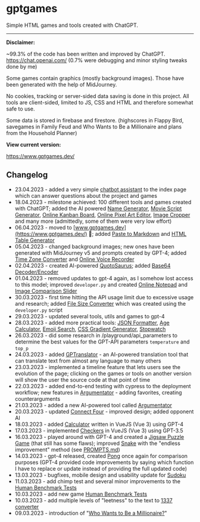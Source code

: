 # gptgames
Simple HTML games and tools created with ChatGPT.

---

**Disclaimer:**

~99.3% of the code has been written and improved by ChatGPT. https://chat.openai.com/
(0.7% were debugging and minor styling tweaks done by me)

Some games contain graphics (mostly background images). Those have been generated with the help of MidJourney.

No cookies, tracking or server-sided data saving is done in this project. All tools are client-sided, limited to JS, CSS and HTML and therefore somewhat safe to use. 

Some data is stored in firebase and firestore. (highscores in Flappy Bird, savegames in Family Feud and Who Wants to Be a Millionaire and plans from the Household Planner)

**View current version:**

https://www.gptgames.dev/


## Changelog
- 23.04.2023 - added a very simple [chatbot assistant](https://www.gptgames.dev/) to the index page which can answer questions about the project and games
- 18.04.2023 - milestone achieved: 100 different tools and games created with ChatGPT; added the AI powered [Name Generator](https://www.gptgames.dev/tools/name_generator.html), [Movie Script Generator](https://www.gptgames.dev/tools/movie_script_generator.html), [Online Kanban Board](https://www.gptgames.dev/tools/online_kanban_board.html), [Online Pixel Art Editor](https://www.gptgames.dev/tools/online_pixel_art_editor.html), [Image Cropper](https://www.gptgames.dev/tools/image_cropper.html) and many more (admittedly, some of them were very low effort)
- 06.04.2023 - moved to [www.gptgames.dev](https://www.gptgames.dev/) 🥳; added [Paste to Markdown](https://www.gptgames.dev/tools/paste_to_markdown.html) and [HTML Table Generator](https://www.gptgames.dev/tools/html_table_generator.html)
- 05.04.2023 - changed background images; new ones have been generated with MidJourney v5 and prompts created by GPT-4; added [Time Zone Converter](https://www.gptgames.dev/tools/time_zone_converter.html) and [Online Voice Recorder](https://www.gptgames.dev/tools/online_voice_recorder.html)
- 02.04.2023 - created AI-powered [QuotoSaurus](https://www.gptgames.dev/tools/quotosaurus.html); added [Base64 Decoder/Encoder](https://www.gptgames.dev/tools/base64_encoder_decoder.html)
- 01.04.2023 - removed updates to gpt-4 again, as I somehow lost access to this model; improved `developer.py` and created [Online Notepad](https://www.gptgames.dev/tools/online_notepad.html) and [Image Comparison Slider](https://www.gptgames.dev/tools/image_comparison_slider.html)
- 30.03.2023 - first time hitting the API usage limit due to excessive usage and research; added [File Size Converter](https://www.gptgames.dev/tools/file_size_converter.html) which was created using the `developer.py` script
- 29.03.2023 - updated several tools, utils and games to gpt-4
- 28.03.2023 - added more practical tools: [JSON Formatter](https://www.gptgames.dev/tools/json_formatter.html), [Age Calculator](https://www.gptgames.dev/tools/age_calculator.html), [Emoji Search](https://www.gptgames.dev/tools/emoji_search.html), [CSS Gradient Generator](https://www.gptgames.dev/tools/css_gradient_generator.html), [Stopwatch](https://www.gptgames.dev/tools/stopwatch.html)
- 26.03.2023 - did some research in /playground/api_parameters to determine the best values for the GPT-API parameters `temperature` and `top_p`
- 24.03.2023 - added [GPTranslator](https://www.gptgames.dev/tools/gptranslator.html) - an AI-powered translation tool that can translate text from almost any language to many others
- 23.03.2023 - implemented a timeline feature that lets users see the evolution of the page; clicking on the games or tools on another version will show the user the source code at that point of time
- 22.03.2023 - added end-to-end testing with cypress to the deployment workflow; new features in [Argumentator](https://www.gptgames.dev/tools/argumentator/argumentator.html) - adding favorites, creating counterarguments
- 21.03.2023 - added a new AI-powered tool called [Argumentator](https://www.gptgames.dev/tools/argumentator/argumentator.html)
- 20.03.2023 - updated [Connect Four](https://www.gptgames.dev/games/connect_four.html) - improved design; added opponent AI
- 18.03.2023 - added [Calculator](https://www.gptgames.dev/tools/calculator.html) written in VueJS (Vue 3) using GPT-4
- 17.03.2023 - implemented [Checkers](https://www.gptgames.dev/games/checkers.html) in VueJS (Vue 3) using GPT-3.5
- 16.03.2023 - played around with GPT-4 and created a [Jigsaw Puzzle Game](https://www.gptgames.dev/games/jigsaw.html) (that still has some flaws); improved [Snake](https://www.gptgames.dev/games/snake.html) with the "endless improvement" method (see [PROMPTS.md](https://github.com/TobiasMue91/tobiasmue91.github.io/blob/main/PROMPTS.md))
- 14.03.2023 - gpt-4 released, created [Pong](https://www.gptgames.dev/games/pong.html) once again for comparison purposes (GPT-4 provided code improvements by saying which function I have to replace or update instead of providing the full updated code)
- 13.03.2023 - bugfixes, mobile design and usability update for [Sudoku](https://www.gptgames.dev/games/sudoku.html)
- 11.03.2023 - add chimp test and several minor improvements to the [Human Benchmark Tests](https://www.gptgames.dev/games/human_benchmark.html)
- 10.03.2023 - add new game [Human Benchmark Tests](https://www.gptgames.dev/games/human_benchmark.html)
- 10.03.2023 - add multiple levels of "leetness" to the text to [1337 converter](https://www.gptgames.dev/games/1337.html)
- 09.03.2023 - introduction of "[Who Wants to Be a Millionaire?](https://www.gptgames.dev/games/who_wants_to_be_a_millionaire.html)"

